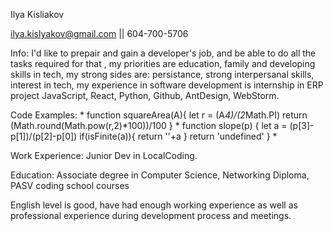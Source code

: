 
Ilya Kisliakov

ilya.kislyakov@gmail.com  ||  604-700-5706

Info: I'd like to prepair and gain a developer's job, and be able to do all the tasks required for that  , my priorities are education, family and developing skills in tech, my strong sides are: persistance, strong interpersanal skills, interest in tech, my experience in software development is internship in ERP project
JavaScript, React, Python, Github, AntDesign, WebStorm.

Code Examples:
*
function squareArea(A){
  let r = (A*4)/(2*Math.PI)
  return (Math.round(Math.pow(r,2)*100))/100
}
*
function slope(p)
{
  let a = (p[3]-p[1])/(p[2]-p[0])
  if(isFinite(a)){
    return ''+a
  }
return 'undefined'
}
*

Work Experience: Junior Dev in LocalCoding.

Education: Associate degree in Computer Science, Networking Diploma, PASV coding school courses

English level is good, have had enough working experience as well as professional experience during development process and meetings.
